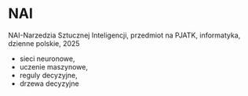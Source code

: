 # NAI
NAI-Narzedzia Sztucznej Inteligencji, przedmiot na PJATK, informatyka, dzienne polskie, 2025
 - sieci neuronowe,
 - uczenie maszynowe,
 - reguly decyzyjne,
 - drzewa decyzyjne
